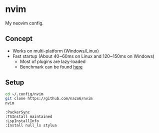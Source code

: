 # nvim

My neovim config.

## Concept
- Works on multi-platform (Windows/Linux)
- Fast startup (About 40\~60ms on Linux and 120\~150ms on Windows)
   - Most of plugins are lazy-loaded
   - Benchmark can be found [here](https://nazo6.github.io/nvim/)

## Setup
```bash
cd ~/.config/nvim
git clone https://github.com/nazo6/nvim
nvim
```

```vim
:PackerSync
:TSInstall maintained
:LspInstallInfo
:Install null_ls stylua
```
